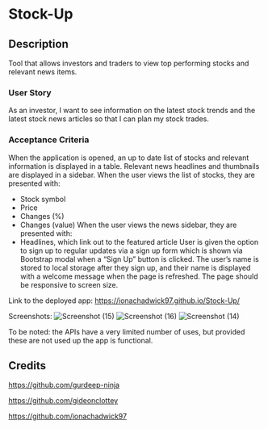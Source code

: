 # Stock-Up

## Description

Tool that allows investors and traders to view top performing stocks and relevant news items.

### User Story
As an investor, I want to see information on the latest stock trends and the latest stock news articles so that I can plan my stock trades.


### Acceptance Criteria
When the application is opened, an up to date list of stocks and relevant information is displayed in a table.
Relevant news headlines and thumbnails are displayed in a sidebar.
When the user views the list of stocks, they are presented with:
* Stock symbol
* Price
* Changes (%)
* Changes (value)
When the user views the news sidebar, they are presented with:
* Headlines, which link out to the featured article
User is given the option to sign up to regular updates via a sign up form which is shown via Bootstrap modal when a “Sign Up” button is clicked.
The user’s name is stored to local storage after they sign up, and their name is displayed with a welcome message when the page is refreshed.
The page should be responsive to screen size.

Link to the deployed app: https://ionachadwick97.github.io/Stock-Up/

Screenshots: 
![Screenshot (15)](https://user-images.githubusercontent.com/117356506/217616293-f9f8f359-105c-4b96-9bd9-46230e202aef.png)
![Screenshot (16)](https://user-images.githubusercontent.com/117356506/217616346-250c3ad4-d45a-4b32-b383-dd9c878d6275.png)
![Screenshot (14)](https://user-images.githubusercontent.com/117356506/217616363-5b522fa3-639a-4458-9bab-97783cb14142.png)


To be noted: the APIs have a very limited number of uses, but provided these are not used up the app is functional.

## Credits

https://github.com/gurdeep-ninja

https://github.com/gideonclottey

https://github.com/ionachadwick97

